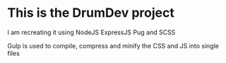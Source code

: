 # This is the DrumDev project

I am recreating it using NodeJS ExpressJS Pug and SCSS

Gulp is used to compile, compress and minify the CSS and JS into single files
